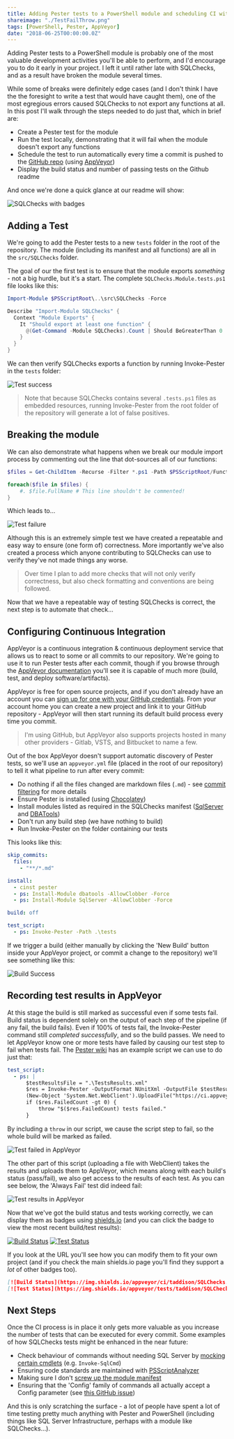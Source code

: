 ```yaml
---
title: Adding Pester tests to a PowerShell module and scheduling CI with AppVeyor
shareimage: "./TestFailThrow.png"
tags: [PowerShell, Pester, AppVeyor]
date: "2018-06-25T00:00:00.0Z"
---
```


Adding Pester tests to a PowerShell module is probably one of the most valuable development activities you'll be able to perform, and I'd encourage you to do it early in your project. I left it until rather late with SQLChecks, and as a result have broken the module several times.

While some of breaks were definitely edge cases (and I don't think I have the the foresight to write a test that would have caught them), one of the most egregious errors caused SQLChecks to not export any functions at all. In this post I'll walk through the steps needed to do just that, which in brief are:

- Create a Pester test for the module
- Run the test locally, demonstrating that it will fail when the module doesn't export any functions
- Schedule the test to run automatically every time a commit is pushed to the [GitHub repo](###) (using [AppVeyor](##))
- Display the build status and number of passing tests on the Github readme

And once we're done a quick glance at our readme will show:

![SQLChecks with badges](./SQLChecksGithubBadges.png)

<!--more-->

## Adding a Test

We're going to add the Pester tests to a new `tests` folder in the root of the repository. The module (including its manifest and all functions) are all in the `src/SQLChecks` folder.

The goal of our the first test is to ensure that the module exports _something_ - not a big hurdle, but it's a start. The complete `SQLChecks.Module.tests.ps1` file looks like this:

```powershell
Import-Module $PSScriptRoot\..\src\SQLChecks -Force

Describe "Import-Module SQLChecks" {
  Context "Module Exports" {
    It "Should export at least one function" {
      @(Get-Command -Module SQLChecks).Count | Should BeGreaterThan 0
    }
  }
}
```

We can then verify SQLChecks exports a function by running Invoke-Pester in the `tests` folder:

![Test success](./InvokePesterSuccess.png)

> Note that because SQLChecks contains several `.tests.ps1` files as embedded resources, running Invoke-Pester from the root folder of the repository will generate a lot of false positives.

## Breaking the module

We can also demonstrate what happens when we break our module import process by commenting out the line that dot-sources all of our functions:

```powershell
$files = Get-ChildItem -Recurse -Filter *.ps1 -Path $PSScriptRoot/Functions

foreach($file in $files) {
    #. $file.FullName # This line shouldn't be commented!
}
```

Which leads to...

![Test failure](./InvokePesterFailure.png)

Although this is an extremely simple test we have created a repeatable and easy way to ensure (one form of) correctness. More importantly we've also created a process which anyone contributing to SQLChecks can use to verify they've not made things any worse.

> Over time I plan to add more checks that will not only verify correctness, but also check formatting and conventions are being followed.

Now that we have a repeatable way of testing SQLChecks is correct, the next step is to automate that check...

## Configuring Continuous Integration

AppVeyor is a continuous integration & continuous deployment service that allows us to react to some or all commits to our repository. We're going to use it to run Pester tests after each commit, though if you browse through the [AppVeyor documentation](https://www.appveyor.com/docs/) you'll see it is capable of much more (build, test, and deploy software/artifacts).

AppVeyor is free for open source projects, and if you don't already have an account you can [sign up for one with your GitHub credentials](https://ci.appveyor.com/signup/free). From your account home you can create a new project and link it to your GitHub repository - AppVeyor will then start running its default build process every time you commit.

> I'm using GitHub, but AppVeyor also supports projects hosted in many other providers - Gitlab, VSTS, and Bitbucket to name a few.

Out of the box AppVeyor doesn't support automatic discovery of Pester tests, so we'll use an `appveyor.yml` file (placed in the root of our repository) to tell it what pipeline to run after every commit:

- Do nothing if all the files changed are markdown files (`.md`) - see [commit filtering](https://www.appveyor.com/docs/how-to/filtering-commits/) for more details
- Ensure Pester is installed (using [Chocolatey](https://chocolatey.org/))
- Install modules listed as required in the SQLChecks manifest ([SqlServer](https://docs.microsoft.com/en-us/sql/powershell/download-sql-server-ps-module) and [DBATools](https://dbatools.io/))
- Don't run any build step (we have nothing to build)
- Run Invoke-Pester on the folder containing our tests

This looks like this:

```yml
skip_commits:
  files:
    - "**/*.md"

install:
  - cinst pester
  - ps: Install-Module dbatools -AllowClobber -Force
  - ps: Install-Module SqlServer -AllowClobber -Force

build: off

test_script:
  - ps: Invoke-Pester -Path .\tests
```

If we trigger a build (either manually by clicking the 'New Build' button inside your AppVeyor project, or commit a change to the repository) we'll see something like this:

![Build Success](./BuildSuccess.png)

## Recording test results in AppVeyor

At this stage the build is still marked as successful even if some tests fail. Build status is dependent solely on the output of each step of the pipeline (if any fail, the build fails). Even if 100% of tests fail, the Invoke-Pester command still _completed successfully_, and so the build passes. We need to let AppVeyor know one or more tests have failed by causing our test step to fail when tests fail. The [Pester wiki](<https://github.com/pester/Pester/wiki/Showing-Test-Results-in-CI-(TeamCity,-AppVeyor)>) has an example script we can use to do just that:

```yml
test_script:
  - ps: |
      $testResultsFile = ".\TestsResults.xml"
      $res = Invoke-Pester -OutputFormat NUnitXml -OutputFile $testResultsFile -PassThru
      (New-Object 'System.Net.WebClient').UploadFile("https://ci.appveyor.com/api/testresults/nunit/$($env:APPVEYOR_JOB_ID)", (Resolve-Path $testResultsFile))
      if ($res.FailedCount -gt 0) { 
          throw "$($res.FailedCount) tests failed."
      }
```

By including a `throw` in our script, we cause the script step to fail, so the whole build will be marked as failed.

![Test failed in AppVeyor](./TestFailThrow.png)

The other part of this script (uploading a file with WebClient) takes the results and uploads them to AppVeyor, which means along with each build's status (pass/fail), we also get access to the results of each test. As you can see below, the 'Always Fail' test did indeed fail:

![Test results in AppVeyor](./AlwaysFailInAppVeyor.png)

Now that we've got the build status and tests working correctly, we can display them as badges using [shields.io](https://shields.io/) (and you can click the badge to view the most recent build/test results):

[![Build Status](https://img.shields.io/appveyor/ci/taddison/SQLChecks.svg)](https://ci.appveyor.com/project/taddison/sqlchecks)
[![Test Status](https://img.shields.io/appveyor/tests/taddison/SQLChecks.svg)](https://ci.appveyor.com/project/taddison/sqlchecks/build/tests)

If you look at the URL you'll see how you can modify them to fit your own project (and if you check the main shields.io page you'll find they support a _lot_ of other badges too).

```markdown
[![Build Status](https://img.shields.io/appveyor/ci/taddison/SQLChecks.svg)](https://ci.appveyor.com/project/taddison/sqlchecks)
[![Test Status](https://img.shields.io/appveyor/tests/taddison/SQLChecks.svg)](https://ci.appveyor.com/project/taddison/sqlchecks/build/tests)
```

## Next Steps

Once the CI process is in place it only gets more valuable as you increase the number of tests that can be executed for every commit. Some examples of how SQLChecks tests might be enhanced in the near future:

- Check behaviour of commands without needing SQL Server by [mocking certain cmdlets](https://github.com/pester/Pester/wiki/Mocking-with-Pester) (e.g. `Invoke-SqlCmd`)
- Ensuring code standards are maintained with [PSScriptAnalyzer](https://blog.kilasuit.org/2016/03/29/invoking-psscriptanalyzer-in-pester-tests-for-each-rule/)
- Making sure I don't [screw up the module manifest](https://mattmcnabb.github.io/pester-testing-your-module-manifest)
- Ensuring that the 'Config' family of commands all actually accept a Config parameter (see [this GitHub issue](https://github.com/taddison/SQLChecks/issues/16))

And this is only scratching the surface - a lot of people have spent a lot of time testing pretty much anything with Pester and PowerShell (including things like SQL Server Infrastructure, perhaps with a module like SQLChecks...).
